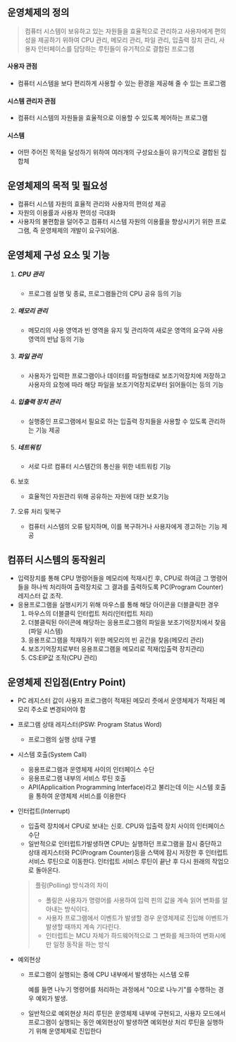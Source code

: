 ## 운영체제의 정의

> 컴퓨터 시스템이 보유하고 있는 자원들을 효율적으로 관리하고 사용자에게 편의성을 제공하기 위하여 CPU 관리, 메모리 관리, 파일 관리, 입출력 장치 관리, 사용자 인터페이스를 담당하는 루틴들이 유기적으로 결합된 프로그램

#### 사용자 관점

- 컴퓨터 시스템을 보다 편리하게 사용할 수 있는 환경을 제공해 줄 수 있는 프로그램

#### 시스템 관리자 관점

- 컴퓨터 시스템의 자원들을 효율적으로 이용할 수 있도록 제어하는 프로그램

#### 시스템

- 어떤 주어진 목적을 달성하기 위하여 여러개의 구성요소들이 유기적으로 결합된 집합체



## 운영체제의 목적 및 필요성

- 컴퓨터 시스템 자원의 효율적 관리와 사용자의 편의성 제공
- 자원의 이용률과 사용자 편의성 극대화
- 사용자의 불편함을 덜어주고 컴퓨터 시스템 자원의 이용률을 향상시키기 위한 프로그램, 
  즉 운영체제의 개발이 요구되어옴.



## 운영체제 구성 요소 및 기능

1. ##### CPU 관리

   - 프로그램 실행 및 종료, 프로그램들간의 CPU 공유 등의 기능

2. ##### 메모리 관리

   - 메모리의 사용 영역과 빈 영역을 유지 및 관리하여 새로운 영역의 요구와 사용 영역의 반납 등의 기능

3. ##### 파일 관리

   - 사용자가 입력한 프로그램이나 데이터를 파일형태로 보조기억장치에 저장하고 사용자의 요청에 따라 해당 파일을 보조기억장치로부터 읽어들이는 등의 기능

4. ##### 입출력 장치 관리

   - 실행중인 프로그램에서 필요로 하는 입출력 장치들을 사용할 수 있도록 관리하는 기능 제공

5. ##### 네트워킹

   - 서로 다르 컴퓨터 시스템간의 통신을 위한 네트워킹 기능

6. 보호

   - 효율적인 자원관리 위해 공유하는 자원에 대한 보호기능

7. 오류 처리 및복구

   - 컴퓨터 시스템의 오류 탐지하며, 이를 복구하거나 사용자에게 경고하는 기능 제공



## 컴퓨터 시스템의 동작원리

- 입력장치를 통해 CPU 명령어들을 메모리에 적재시킨 후, CPU로 하여금 그 명령어들을 하나씩 처리하여 출력장치로 그 결과를 출력하도록 PC(Program Counter) 레지스터 값 조작.
- 응용프로그램을 실행시키기 위해 마우스를 통해 해당 아이콘을 더블클릭한 경우
  1. 마우스의 더블클릭 인터럽트 처리(인터럽트 처리)
  2. 더블클릭된 아이콘에 해당하는 응용프로그램의 파일을 보조기억장치에서 찾음
     (파일 시스템)
  3. 응용프로그램을 적재하기 위한 메모리의 빈 공간을 찾음(메모리 관리)
  4. 보조기억장치로부터 응용프로그램을 메모리로 적재(입출력 장치관리)
  5. CS:EIP값 조작(CPU 관리)



## 운영체제 진입점(Entry Point)

- PC 레지스터 값이 사용자 프로그램이 적재된 메모리 줏에서 운영체제가 적재된 메모리 주소로 변경되어야 함

- 프로그램 상태 레지스터(PSW: Program Status Word)

  - 프로그램의 실행 상태 구별

- 시스템 호출(System Call)

  - 응용프로그램과 운영체제 사이의 인터페이스 수단
  - 응용프로그램 내부의 서비스 루틴 호출
  - API(Applicaition Programming Interface)라고 불리는데 이는 시스템 호출을 통하여 운영체제 서비스를 이용한다

- 인터럽트(Interrupt)

  - 입출력 장치에서 CPU로 보내는 신호. CPU와 입출력 장치 사이의 인터페이스 수단
  - 일반적으로 인터럽트가발생하면 CPU는 실행하던 프로그램을 잠시 중단하고 상태 레지스터와 PC(Program Counter)등을 스택에 잠시 저장한 후 인터럽트 서비스 루틴으로 이동한다.
    인터럽트 서비스 루틴이 끝난 후 다시 원래의 작업으로 돌아온다.

  > 플링(Polling) 방식과의 차이
  >
  > - 폴링은 사용자가 명령어를 사용하여 입력 핀의 값을 계속 읽어 변화를 알아내는 방식이다. 
  > - 사용자 프로그램에서 이벤트가 발생할 경우 운영체제로 진입해 이벤트가 발생할 때까지 계속 기다린다.
  > - 인터럽트는 MCU 자체가 하드웨어적으로 그 변화를 체크하여 변화시에만 일정 동작을 하는 방식

- 예외현상

  - 프로그램이 실행되는 중에 CPU 내부에서 발생하는 시스템 오류

    예를 들면 나누기 명령어를 처리하는 과정에서 "0으로 나누기"를 수행하는 경우 예외가 발생.

  - 일반적으로 예외현상 처리 루틴은 운영체제 내부에 구현되고, 사용자 모드에서 프로그램이 실행되는 동안 예외현상이 발생하면 예외현상 처리 루틴을 실행하기 위해 운영체제로 진입한다